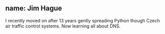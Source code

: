 name: Jim Hague
---
I recently moved on after 13 years gently spreading Python though Czech air traffic control systems. Now learning all about DNS.